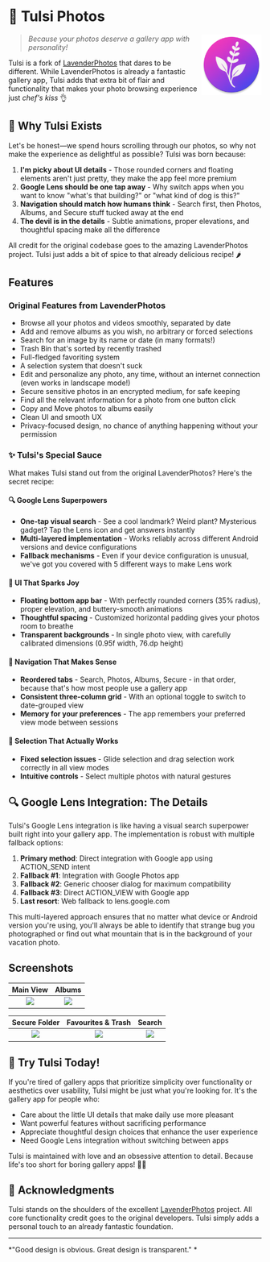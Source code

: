 # 📸 Tulsi Photos

<img src="assets/images/tulsi.png" alt="Tulsi App Icon" width="120" align="right"/>

> *Because your photos deserve a gallery app with personality!*

Tulsi is a fork of [LavenderPhotos](https://github.com/KaustubhPatange/LavenderPhotos) that dares to be different. While LavenderPhotos is already a fantastic gallery app, Tulsi adds that extra bit of flair and functionality that makes your photo browsing experience just *chef's kiss* 👌

## 🌟 Why Tulsi Exists

Let's be honest—we spend hours scrolling through our photos, so why not make the experience as delightful as possible? Tulsi was born because:

1. **I'm picky about UI details** - Those rounded corners and floating elements aren't just pretty, they make the app feel more premium
2. **Google Lens should be one tap away** - Why switch apps when you want to know "what's that building?" or "what kind of dog is this?"
3. **Navigation should match how humans think** - Search first, then Photos, Albums, and Secure stuff tucked away at the end
4. **The devil is in the details** - Subtle animations, proper elevations, and thoughtful spacing make all the difference

All credit for the original codebase goes to the amazing LavenderPhotos project. Tulsi just adds a bit of spice to that already delicious recipe! 🌶️

## Features

### Original Features from LavenderPhotos
- Browse all your photos and videos smoothly, separated by date
- Add and remove albums as you wish, no arbitrary or forced selections
- Search for an image by its name or date (in many formats!)
- Trash Bin that's sorted by recently trashed
- Full-fledged favoriting system
- A selection system that doesn't suck
- Edit and personalize any photo, any time, without an internet connection (even works in landscape mode!)
- Secure sensitive photos in an encrypted medium, for safe keeping
- Find all the relevant information for a photo from one button click
- Copy and Move photos to albums easily
- Clean UI and smooth UX
- Privacy-focused design, no chance of anything happening without your permission

### ✨ Tulsi's Special Sauce

What makes Tulsi stand out from the original LavenderPhotos? Here's the secret recipe:

#### 🔍 Google Lens Superpowers
* **One-tap visual search** - See a cool landmark? Weird plant? Mysterious gadget? Tap the Lens icon and get answers instantly
* **Multi-layered implementation** - Works reliably across different Android versions and device configurations
* **Fallback mechanisms** - Even if your device configuration is unusual, we've got you covered with 5 different ways to make Lens work

#### 🎨 UI That Sparks Joy
* **Floating bottom app bar** - With perfectly rounded corners (35% radius), proper elevation, and buttery-smooth animations
* **Thoughtful spacing** - Customized horizontal padding gives your photos room to breathe
* **Transparent backgrounds** - In single photo view, with carefully calibrated dimensions (0.95f width, 76.dp height)

#### 🧭 Navigation That Makes Sense
* **Reordered tabs** - Search, Photos, Albums, Secure - in that order, because that's how most people use a gallery app
* **Consistent three-column grid** - With an optional toggle to switch to date-grouped view
* **Memory for your preferences** - The app remembers your preferred view mode between sessions

#### 🔄 Selection That Actually Works
* **Fixed selection issues** - Glide selection and drag selection work correctly in all view modes
* **Intuitive controls** - Select multiple photos with natural gestures

## 🔍 Google Lens Integration: The Details

Tulsi's Google Lens integration is like having a visual search superpower built right into your gallery app. The implementation is robust with multiple fallback options:

1. **Primary method**: Direct integration with Google app using ACTION_SEND intent
2. **Fallback #1**: Integration with Google Photos app
3. **Fallback #2**: Generic chooser dialog for maximum compatibility
4. **Fallback #3**: Direct ACTION_VIEW with Google app
5. **Last resort**: Web fallback to lens.google.com

This multi-layered approach ensures that no matter what device or Android version you're using, you'll always be able to identify that strange bug you photographed or find out what mountain that is in the background of your vacation photo.

## Screenshots
  Main View                 |  Albums                   |
:--------------------------:|:-------------------------:|
![](/assets/images/main.png)|![](/assets/images/albums.png)

  Secure Folder            |  Favourites & Trash       |  Search                  |
:-------------------------:|:-------------------------:|:-------------------------:
  ![](/assets/images/locked.png)|![](/assets/images/favtrash.png)|![](/assets/images/search.png)

## 🚀 Try Tulsi Today!

If you're tired of gallery apps that prioritize simplicity over functionality or aesthetics over usability, Tulsi might be just what you're looking for. It's the gallery app for people who:

* Care about the little UI details that make daily use more pleasant
* Want powerful features without sacrificing performance
* Appreciate thoughtful design choices that enhance the user experience
* Need Google Lens integration without switching between apps

Tulsi is maintained with love and an obsessive attention to detail. Because life's too short for boring gallery apps! 📱✨

## 🙏 Acknowledgments

Tulsi stands on the shoulders of the excellent [LavenderPhotos](https://github.com/KaustubhPatange/LavenderPhotos) project. All core functionality credit goes to the original developers. Tulsi simply adds a personal touch to an already fantastic foundation.

---

*"Good design is obvious. Great design is transparent." *
